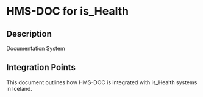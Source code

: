 # HMS-DOC for is_Health

## Description

Documentation System

## Integration Points

This document outlines how HMS-DOC is integrated with is_Health systems in Iceland.
